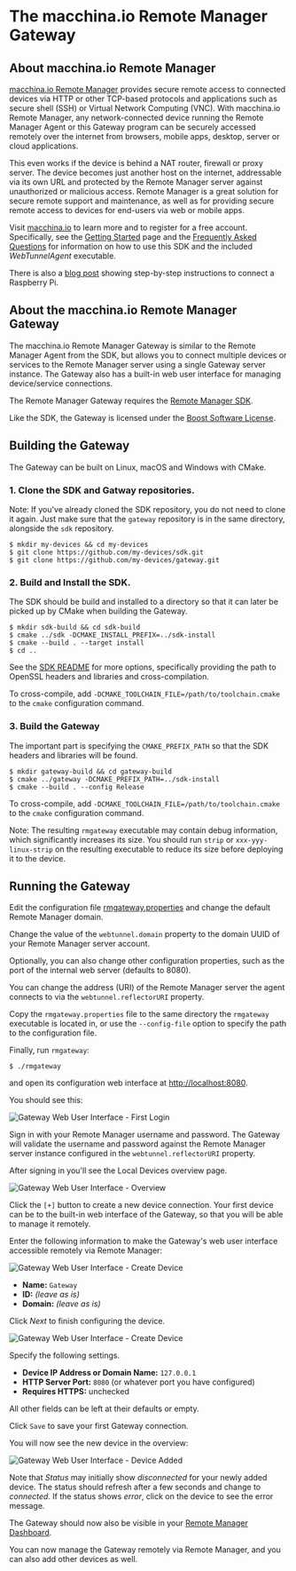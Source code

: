 # The macchina.io Remote Manager Gateway

## About macchina.io Remote Manager

[macchina.io Remote Manager](https://macchina.io/remote.html) provides secure remote access to connected devices
via HTTP or other TCP-based protocols and applications such as secure shell (SSH) or
Virtual Network Computing (VNC). With macchina.io Remote Manager, any network-connected device
running the Remote Manager Agent or this Gateway program can be securely accessed remotely over the
internet from browsers, mobile apps, desktop, server or cloud applications.

This even works if the device is behind a NAT router, firewall or proxy server.
The device becomes just another host on the internet, addressable via its own URL and
protected by the Remote Manager server against unauthorized or malicious access.
Remote Manager is a great solution for secure remote support and maintenance,
as well as for providing secure remote access to devices for end-users via web or
mobile apps.

Visit [macchina.io](https://macchina.io/remote.html) to learn more and to register for a free account.
Specifically, see the [Getting Started](https://macchina.io/remote.html#signup) page and the
[Frequently Asked Questions](https://macchina.io/remote_faq.html) for
information on how to use this SDK and the included *WebTunnelAgent* executable.

There is also a [blog post](https://macchina.io/blog/?p=257) showing step-by-step instructions to connect a Raspberry Pi.


## About the macchina.io Remote Manager Gateway

The macchina.io Remote Manager Gateway is similar to the Remote Manager Agent from the SDK, but allows you to
connect multiple devices or services to the Remote Manager server using
a single Gateway server instance. The Gateway also has a built-in web user interface
for managing device/service connections.

The Remote Manager Gateway requires the [Remote Manager SDK](https://github.com/my-devices/sdk).

Like the SDK, the Gateway is licensed under the [Boost Software License](https://spdx.org/licenses/BSL-1.0).


## Building the Gateway

The Gateway can be built on Linux, macOS and Windows with CMake.


### 1. Clone the SDK and Gatway repositories.

Note: If you've already cloned the SDK repository, you do not need to clone it again. Just make sure
that the `gateway` repository is in the same directory, alongside the `sdk` repository.

```
$ mkdir my-devices && cd my-devices
$ git clone https://github.com/my-devices/sdk.git
$ git clone https://github.com/my-devices/gateway.git
```

### 2. Build and Install the SDK.

The SDK should be build and installed to a directory so that it can later
be picked up by CMake when building the Gateway.

```
$ mkdir sdk-build && cd sdk-build
$ cmake ../sdk -DCMAKE_INSTALL_PREFIX=../sdk-install
$ cmake --build . --target install
$ cd ..
```

See the [SDK README](https://github.com/my-devices/sdk/blob/master/README.md) for
more options, specifically providing the path to OpenSSL headers and libraries
and cross-compilation.

To cross-compile, add `-DCMAKE_TOOLCHAIN_FILE=/path/to/toolchain.cmake` to the
`cmake` configuration command.

### 3. Build the Gateway

The important part is specifying the `CMAKE_PREFIX_PATH` so that the SDK
headers and libraries will be found.

```
$ mkdir gateway-build && cd gateway-build
$ cmake ../gateway -DCMAKE_PREFIX_PATH=../sdk-install
$ cmake --build . --config Release
```

To cross-compile, add `-DCMAKE_TOOLCHAIN_FILE=/path/to/toolchain.cmake` to the
`cmake` configuration command.

Note: The resulting `rmgateway` executable may contain debug information, which significantly
increases its size.
You should run `strip` or `xxx-yyy-linux-strip` on the resulting executable to reduce its
size before deploying it to the device.

## Running the Gateway

Edit the configuration file [rmgateway.properties](rmgateway.properties) and change the default
Remote Manager domain.

Change the value of the `webtunnel.domain` property to the domain UUID of your
Remote Manager server account.

Optionally, you can also change other configuration properties, such as the
port of the internal web server (defaults to 8080).

You can change the address (URI) of the Remote Manager server
the agent connects to via the `webtunnel.reflectorURI` property.

Copy the `rmgateway.properties` file to the same directory
the `rmgateway` executable is located in, or use the `--config-file` option
to specify the path to the configuration file.

Finally, run `rmgateway`:

```
$ ./rmgateway
```

and open its configuration web interface at
[http://localhost:8080](http://localhost:8080).

You should see this:

![Gateway Web User Interface - First Login][login]

Sign in with your Remote Manager username and password.
The Gateway will validate the username and password
against the Remote Manager server instance configured
in the `webtunnel.reflectorURI` property.

After signing in you'll see the Local Devices overview page.

![Gateway Web User Interface - Overview][browser1]

Click the `[+]` button to create a new device connection. Your first device
can be to the built-in web interface of the Gateway, so that you will be able
to manage it remotely.

Enter the following information to make the Gateway's web user interface accessible remotely
via Remote Manager:

![Gateway Web User Interface - Create Device][create]

  - **Name:** `Gateway`
  - **ID:** *(leave as is)*
  - **Domain:** *(leave as is)*

Click *Next* to finish configuring the device.

![Gateway Web User Interface - Create Device][device]

Specify the following settings.

  - **Device IP Address or Domain Name:** `127.0.0.1`
  - **HTTP Server Port:** `8080` (or whatever port you have configured)
  - **Requires HTTPS:** unchecked

All other fields can be left at their defaults or empty.

Click `Save` to save your first Gateway connection.

You will now see the new device in the overview:

![Gateway Web User Interface - Device Added][browser2]

Note that *Status* may initially show *disconnected* for your newly added device.
The status should refresh after a few seconds and change to *connected*.
If the status shows *error*, click on the device to see the error message.

The Gateway should now also be visible in your [Remote Manager Dashboard](https://reflector.my-devices.net).

You can now manage the Gateway remotely via Remote Manager, and you can also add other
devices as well.


[login]: doc/images/login.png "Gateway Web User Interface - First Login"
[browser1]: doc/images/browser1.png "Gateway Web User Interface - Overview"
[create]: doc/images/create.png "Gateway Web User Interface - Create Device"
[device]: doc/images/device.png "Gateway Web User Interface - Create Device"
[browser2]: doc/images/browser2.png "Gateway Web User Interface - Device Created"
